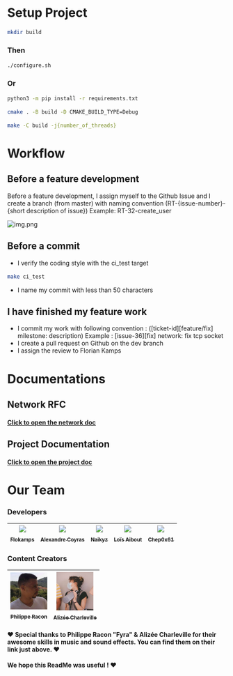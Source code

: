 # Setup Project
```bash
mkdir build
```

### Then

```bash
./configure.sh
```

### Or

```bash
python3 -m pip install -r requirements.txt
```
```bash
cmake . -B build -D CMAKE_BUILD_TYPE=Debug
```
```bash
make -C build -j{number_of_threads}
```

# Workflow

## Before a feature development
Before a feature development, I assign myself to the Github Issue and I create a branch (from master) with naming convention (RT-{issue-number}-{short description of issue})
Example: RT-32-create_user

![img.png](.github/img.png)

## Before a commit
- I verify the coding style with the ci_test target
```bash
make ci_test
```
- I name my commit with less than 50 characters

## I have finished my feature work
- I commit my work with following convention : ([ticket-id][feature/fix] milestone: description)          Example : [issue-36][fix] network: fix tcp socket
- I create a pull request on Github on the dev branch
- I assign the review to Florian Kamps

# Documentations

## Network RFC

####  [Click to open the network doc](https://github.com/Chep0x61/R-Type/doc/network_rfc.pdf)

## Project Documentation

####  [Click to open the project doc](https://github.com/Chep0x61/R-Type/doc/refman.pdf)

# Our Team

### Developers

| [<img src="https://github.com/flokamps.png?size=85" width=85><br><sub>Flokamps</sub>](https://github.com/flokamps) | [<img src="https://github.com/AlexandreCoyras.png?size=85" width=85><br><sub>Alexandre Coyras</sub>](https://github.com/AlexandreCoyras) | [<img src="https://github.com/Naikyz.png?size=85" width=85><br><sub>Naikyz</sub>](https://github.com/Naikyz) | [<img src="https://github.com/Lolo-Mytsu.png?size=85" width=85><br><sub>Loïs Aibout</sub>](https://github.com/Lolo-Mytsu)  | [<img src="https://github.com/Chep0x61.png?size=85" width=85><br><sub>Chep0x61</sub>](https://github.com/Chep0x61)
| :---: | :---: | :---: | :---: | :---:

### Content Creators

| [<img src=".github/assets/PRacon.jpg" width=85><br><sub>Philippe Racon</sub>](https://soundcloud.com/user-736943015) | [<img src=".github/assets/ACharleville.jpg" width=85><br><sub>Alizée Charleville</sub>](https://linktr.ee/Charleville)
| :---: | :---:

#### :heart: Special thanks to Philippe Racon "Fyra" & Alizée Charleville for their awesome skills in music and sound effects. You can find them on their link just above. :heart:

#### We hope this ReadMe was useful ! :heart:
